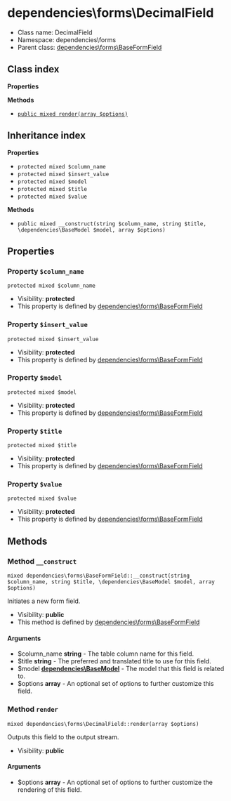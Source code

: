 # dependencies\forms\DecimalField






* Class name: DecimalField
* Namespace: dependencies\forms
* Parent class: [dependencies\forms\BaseFormField](/apidocs/dependencies/forms/BaseFormField.md)




## Class index

**Properties**

**Methods**
* [`public mixed render(array $options)`](#method-render)


## Inheritance index

**Properties**
* `protected mixed $column_name`
* `protected mixed $insert_value`
* `protected mixed $model`
* `protected mixed $title`
* `protected mixed $value`

**Methods**
* `public mixed __construct(string $column_name, string $title, \dependencies\BaseModel $model, array $options)`



Properties
----------


### Property `$column_name`

```
protected mixed $column_name
```





* Visibility: **protected**
* This property is defined by [dependencies\forms\BaseFormField](/apidocs/dependencies/forms/BaseFormField.md)


### Property `$insert_value`

```
protected mixed $insert_value
```





* Visibility: **protected**
* This property is defined by [dependencies\forms\BaseFormField](/apidocs/dependencies/forms/BaseFormField.md)


### Property `$model`

```
protected mixed $model
```





* Visibility: **protected**
* This property is defined by [dependencies\forms\BaseFormField](/apidocs/dependencies/forms/BaseFormField.md)


### Property `$title`

```
protected mixed $title
```





* Visibility: **protected**
* This property is defined by [dependencies\forms\BaseFormField](/apidocs/dependencies/forms/BaseFormField.md)


### Property `$value`

```
protected mixed $value
```





* Visibility: **protected**
* This property is defined by [dependencies\forms\BaseFormField](/apidocs/dependencies/forms/BaseFormField.md)


Methods
-------


### Method `__construct`

```
mixed dependencies\forms\BaseFormField::__construct(string $column_name, string $title, \dependencies\BaseModel $model, array $options)
```

Initiates a new form field.



* Visibility: **public**
* This method is defined by [dependencies\forms\BaseFormField](/apidocs/dependencies/forms/BaseFormField.md)

#### Arguments

* $column_name **string** - The table column name for this field.
* $title **string** - The preferred and translated title to use for this field.
* $model **[dependencies\BaseModel](/apidocs/dependencies/BaseModel.md)** - The model that this field is related to.
* $options **array** - An optional set of options to further customize this field.



### Method `render`

```
mixed dependencies\forms\DecimalField::render(array $options)
```

Outputs this field to the output stream.



* Visibility: **public**

#### Arguments

* $options **array** - An optional set of options to further customize the rendering of this field.


